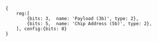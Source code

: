 <pre>
    <code class="wavedrom">
    {
        reg:[
            {bits: 3,  name: 'Payload (3b)', type: 2},
            {bits: 5,  name: 'Chip Address (5b)', type: 2},
        ], config:{bits: 8}
    }
    </code>
</pre>